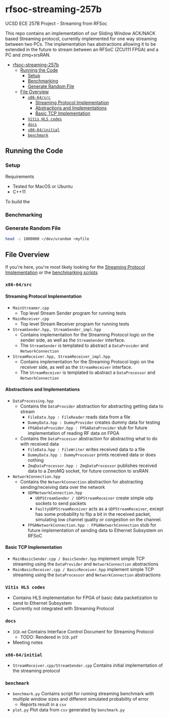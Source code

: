 # rfsoc-streaming-257b
UCSD ECE 257B Project - Streaming from RFSoc

This repo contains an implementation of our Sliding Window ACK/NACK based Streaming protocol, currently implemented for one way streaming between two PCs.
The implementation has abstractions allowing it to be extended in the future to stream between an RFSoC (ZCU111 FPGA) and a PC and zmq+srsRAN.


- [rfsoc-streaming-257b](#rfsoc-streaming-257b)
  - [Running the Code](#running-the-code)
    - [Setup](#setup)
    - [Benchmarking](#benchmarking)
    - [Generate Random File](#generate-random-file)
  - [File Overview](#file-overview)
    - [`x86-64/src`](#x86-64src)
      - [Streaming Protocol Implementation](#streaming-protocol-implementation)
      - [Abstractions and Implementations](#abstractions-and-implementations)
      - [Basic TCP Implementation](#basic-tcp-implementation)
    - [`Vitis HLS codes`](#vitis-hls-codes)
    - [`docs`](#docs)
    - [`x86-64/initial`](#x86-64initial)
    - [`benchmark`](#benchmark)


## Running the Code

### Setup
Requirements
- Tested for MacOS or Ubuntu
- C++11

To build the 

### Benchmarking

### Generate Random File
```sh
head -c 1000000 </dev/urandom >myfile
```


## File Overview

If you're here, you're most likely looking for the [Streaming Protocol Implementation](#streaming-protocol-implementation) or the [benchmarking scripts](#benchmark)

### `x86-64/src`

#### Streaming Protocol Implementation
- `MainStreamer.cpp`
  - Top level Stream Sender program for running tests
- `MainReceiver.cpp`
  - Top level Stream Receiver program for running tests
- `StreamSender.hpp, StreamSender_impl.hpp`
  - Contains implementation for the Streaming Protocol logic on the sender side, as well as the `StreamSender` interface.
  - The `StreamSender` is templated to abstract a `DataProvider` and `NetworkConnection`
- `StreamReceiver.hpp, StreamReceiver_impl.hpp`
  - Contains implementation for the Streaming Protocol logic on the receiver side, as well as the `StreamReceiver` interface.
  - The `StreamReceiver` is templated to abstract a `DataProcessor` and `NetworkConnection`

#### Abstractions and Implementations
- `DataProcessing.hpp`
  - Contains the `DataProvider` abstraction for abstracting getting data to stream
    - `FileData.hpp : FileReader` reads data from a file
    - `DummyData.hpp : DummyProvider` creates dummy data for testing
    - `FPGADataProvider.hpp : FPGADataProvider` stub for future implementation of reading RF data on FPGA
  - Contains the `DataProcessor` abstraction for abstracting what to do with received data
    - `FileData.hpp : FileWriter` writes received data to a file
    - `DummyData.hpp : DummyProcessor` prints received data or does nothing
    - `ZmqDataProcessor.hpp : ZmqDataProcessor` publishes received data to a ZeroMQ socket, for future connection to srsRAN
- `NetworkConnection.hpp`
  - Contains the `NetworkConnection` abstraction for abstracting sending/receiving data over the network
    - `UDPNetworkConnection.hpp`
      - `UDPStreamSender / UDPStreamReceiver` create simple udp sockets to send packets
      - `FaultyUDPStreamReceiver` acts as a `UDPStreamReceiver`, except has some probability to flip a bit in the received packet, simulating low channel quality or congestion on the channel.
    - `FPGANetworkConnection.hpp : FPGANetworkConnection` stub for future implementation of sending data to Ethernet Subsystem on RFSoC

#### Basic TCP Implementation
- `MainBasicSender.cpp / BasicSender.hpp` implement simple TCP streaming using the `DataProvider` and `NetworkConnection` abstractions
- `MainBasicReceiver.cpp / BasicReceiver.hpp` implement simple TCP streaming using the `DataProcessor` and `NetworkConnection` abstractions

### `Vitis HLS codes`
- Contains HLS implementation for FPGA of basic data packetization to send to Ethernet Subsystem
- Currently not integrated with Streaming Protocol

### `docs`
- `ICD.md` Contains Interface Control Document for Streaming Protocol
  - TODO: Rendered in `ICD.pdf`
- Meeting notes

### `x86-64/initial`
- `StreamReceiver.cpp/StreamSender.cpp` Contains initial implementation of the streaming protocol

### `benchmark`
- `benchmark.py` Contains script for running streaming benchmark with multiple window sizes and different simulated probability of error
  - Reports result in a `csv`
- `plot.py` Plot data from `csv` generated by `benchmark.py`

